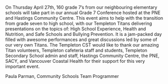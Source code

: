 On Thursday April 27th, 160 grade 7’s from our neighbouring elementary schools will take part in our annual Grade 7 Conference hosted at the PNE and Hastings Community Centre. This event aims to help with the transition from grade seven to high school, with our Templeton Titans delivering presentations on the topics of: High School Experience, Health and Nutrition, and Safe Schools and Bullying Prevention. It is a jam-packed day filled with awesome performances and great discussions led by some of our very own Titans. The Templeton CST would like to thank our amazing Titan volunteers, Templeton cafeteria staff and students, Templeton Secondary School admin and staff, Hastings Community Centre, the PNE, SACY, and Vancouver Coastal Health for their support for this very important event.

Paula Parman, Community Schools Team Programmer
